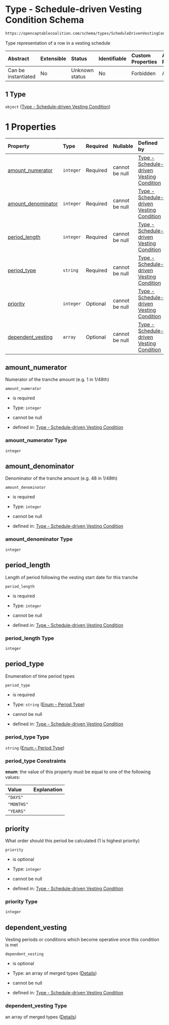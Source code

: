 # Type - Schedule-driven Vesting Condition Schema

```txt
https://opencaptablecoalition.com/schema/types/ScheduleDrivenVestingCondition.schema.json#/properties/dependent_vesting/items/anyOf/1
```

Type representation of a row in a vesting schedule

| Abstract            | Extensible | Status         | Identifiable | Custom Properties | Additional Properties | Access Restrictions | Defined In                                                                                                                    |
| :------------------ | :--------- | :------------- | :----------- | :---------------- | :-------------------- | :------------------ | :---------------------------------------------------------------------------------------------------------------------------- |
| Can be instantiated | No         | Unknown status | No           | Forbidden         | Allowed               | none                | [EventDrivenVestingCondition.schema.json*](../../schema/types/EventDrivenVestingCondition.schema.json "open original schema") |

## 1 Type

`object` ([Type - Schedule-driven Vesting Condition](eventdrivenvestingcondition-properties-event-driven-vesting-condition---event-driven-vesting-condition-array-items-anyof-type---schedule-driven-vesting-condition.md))

# 1 Properties

| Property                                  | Type      | Required | Nullable       | Defined by                                                                                                                                                                                                                                                                                |
| :---------------------------------------- | :-------- | :------- | :------------- | :---------------------------------------------------------------------------------------------------------------------------------------------------------------------------------------------------------------------------------------------------------------------------------------- |
| [amount_numerator](#amount_numerator)     | `integer` | Required | cannot be null | [Type - Schedule-driven Vesting Condition](scheduledrivenvestingcondition-properties-amount_numerator.md "https://opencaptablecoalition.com/schema/types/ScheduleDrivenVestingCondition.schema.json#/properties/amount_numerator")                                                        |
| [amount_denominator](#amount_denominator) | `integer` | Required | cannot be null | [Type - Schedule-driven Vesting Condition](scheduledrivenvestingcondition-properties-amount_denominator.md "https://opencaptablecoalition.com/schema/types/ScheduleDrivenVestingCondition.schema.json#/properties/amount_denominator")                                                    |
| [period_length](#period_length)           | `integer` | Required | cannot be null | [Type - Schedule-driven Vesting Condition](scheduledrivenvestingcondition-properties-period_length.md "https://opencaptablecoalition.com/schema/types/ScheduleDrivenVestingCondition.schema.json#/properties/period_length")                                                              |
| [period_type](#period_type)               | `string`  | Required | cannot be null | [Type - Schedule-driven Vesting Condition](scheduledrivenvestingcondition-properties-enum---period-type.md "https://opencaptablecoalition.com/schema/enums/PeriodType.schema.json#/properties/period_type")                                                                               |
| [priority](#priority)                     | `integer` | Optional | cannot be null | [Type - Schedule-driven Vesting Condition](scheduledrivenvestingcondition-properties-priority.md "https://opencaptablecoalition.com/schema/types/ScheduleDrivenVestingCondition.schema.json#/properties/priority")                                                                        |
| [dependent_vesting](#dependent_vesting)   | `array`   | Optional | cannot be null | [Type - Schedule-driven Vesting Condition](scheduledrivenvestingcondition-properties-schedule-driven-vesting-condition---dependent-vesting-conditions-array.md "https://opencaptablecoalition.com/schema/types/ScheduleDrivenVestingCondition.schema.json#/properties/dependent_vesting") |

## amount_numerator

Numerator of the tranche amount (e.g. 1 in 1/48th)

`amount_numerator`

*   is required

*   Type: `integer`

*   cannot be null

*   defined in: [Type - Schedule-driven Vesting Condition](scheduledrivenvestingcondition-properties-amount_numerator.md "https://opencaptablecoalition.com/schema/types/ScheduleDrivenVestingCondition.schema.json#/properties/amount_numerator")

### amount_numerator Type

`integer`

## amount_denominator

Denominator of the tranche amount (e.g. 48 in 1/48th)

`amount_denominator`

*   is required

*   Type: `integer`

*   cannot be null

*   defined in: [Type - Schedule-driven Vesting Condition](scheduledrivenvestingcondition-properties-amount_denominator.md "https://opencaptablecoalition.com/schema/types/ScheduleDrivenVestingCondition.schema.json#/properties/amount_denominator")

### amount_denominator Type

`integer`

## period_length

Length of period following the vesting start date for this tranche

`period_length`

*   is required

*   Type: `integer`

*   cannot be null

*   defined in: [Type - Schedule-driven Vesting Condition](scheduledrivenvestingcondition-properties-period_length.md "https://opencaptablecoalition.com/schema/types/ScheduleDrivenVestingCondition.schema.json#/properties/period_length")

### period_length Type

`integer`

## period_type

Enumeration of time period types

`period_type`

*   is required

*   Type: `string` ([Enum - Period Type](scheduledrivenvestingcondition-properties-enum---period-type.md))

*   cannot be null

*   defined in: [Type - Schedule-driven Vesting Condition](scheduledrivenvestingcondition-properties-enum---period-type.md "https://opencaptablecoalition.com/schema/enums/PeriodType.schema.json#/properties/period_type")

### period_type Type

`string` ([Enum - Period Type](scheduledrivenvestingcondition-properties-enum---period-type.md))

### period_type Constraints

**enum**: the value of this property must be equal to one of the following values:

| Value      | Explanation |
| :--------- | :---------- |
| `"DAYS"`   |             |
| `"MONTHS"` |             |
| `"YEARS"`  |             |

## priority

What order should this period be calculated (1 is highest priority)

`priority`

*   is optional

*   Type: `integer`

*   cannot be null

*   defined in: [Type - Schedule-driven Vesting Condition](scheduledrivenvestingcondition-properties-priority.md "https://opencaptablecoalition.com/schema/types/ScheduleDrivenVestingCondition.schema.json#/properties/priority")

### priority Type

`integer`

## dependent_vesting

Vesting periods or conditions which become operative once this condition is met

`dependent_vesting`

*   is optional

*   Type: an array of merged types ([Details](scheduledrivenvestingcondition-properties-schedule-driven-vesting-condition---dependent-vesting-conditions-array-items.md))

*   cannot be null

*   defined in: [Type - Schedule-driven Vesting Condition](scheduledrivenvestingcondition-properties-schedule-driven-vesting-condition---dependent-vesting-conditions-array.md "https://opencaptablecoalition.com/schema/types/ScheduleDrivenVestingCondition.schema.json#/properties/dependent_vesting")

### dependent_vesting Type

an array of merged types ([Details](scheduledrivenvestingcondition-properties-schedule-driven-vesting-condition---dependent-vesting-conditions-array-items.md))
